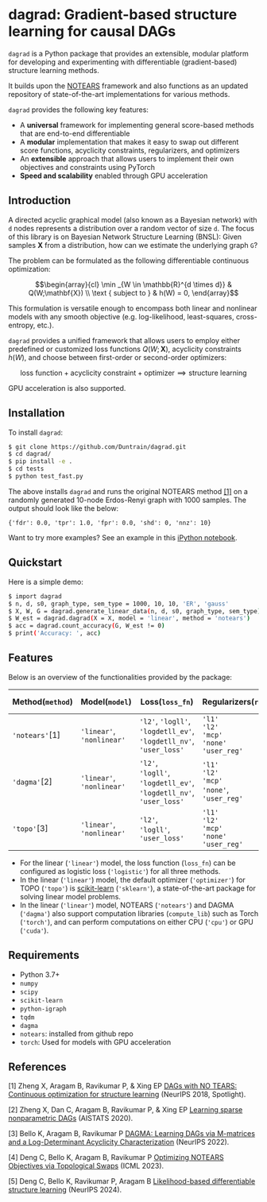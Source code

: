 # dagrad: Gradient-based structure learning for causal DAGs

`dagrad` is a Python package that provides an extensible, modular platform for developing and experimenting with differentiable (gradient-based) structure learning methods. 

It builds upon the [NOTEARS][notears] framework and also functions as an updated repository of state-of-the-art implementations for various methods.

`dagrad` provides the following key features:

- A **universal** framework for implementing general score-based methods that are end-to-end differentiable 
- A **modular** implementation that makes it easy to swap out different score functions, acyclicity constraints, regularizers, and optimizers
- An **extensible** approach that allows users to implement their own objectives and constraints using PyTorch
- **Speed and scalability** enabled through GPU acceleration

## Introduction 

A directed acyclic graphical model (also known as a Bayesian network) with `d` nodes represents a distribution over a random vector of size `d`. The focus of this library is on Bayesian Network Structure Learning (BNSL): Given samples $\mathbf{X}$ from a distribution, how can we estimate the underlying graph `G`?

The problem can be formulated as the following differentiable continuous optimization:

```math
\begin{array}{cl}
\min _{W \in \mathbb{R}^{d \times d}} & Q(W;\mathbf{X}) \\
\text { subject to } & h(W) = 0,
\end{array}
```
This formulation is versatile enough to encompass both linear and nonlinear models with any smooth objective (e.g. log-likelihood, least-squares, cross-entropy, etc.).

`dagrad` provides a unified framework that allows users to employ either predefined or customized loss functions $Q(W;\mathbf{X})$, acyclicity constraints $h(W)$, and choose between first-order or second-order optimizers:
```math
\text{loss~function} + \text{acyclicity~constraint} + \text{optimizer} \implies \text{structure~learning}
```

GPU acceleration is also supported.

## Installation
To install `dagrad`:

```bash
$ git clone https://github.com/Duntrain/dagrad.git
$ cd dagrad/
$ pip install -e .
$ cd tests
$ python test_fast.py
```

The above installs `dagrad` and runs the original NOTEARS method [[1]][notears] on a randomly generated 10-node Erdos-Renyi graph with 1000 samples. The output should look like the below:
```
{'fdr': 0.0, 'tpr': 1.0, 'fpr': 0.0, 'shd': 0, 'nnz': 10}
```

Want to try more examples? See an example in this [iPython notebook][examples].

## Quickstart
Here is a simple demo:
```bash
$ import dagrad 
$ n, d, s0, graph_type, sem_type = 1000, 10, 10, 'ER', 'gauss'
$ X, W, G = dagrad.generate_linear_data(n, d, s0, graph_type, sem_type)
$ W_est = dagrad.dagrad(X = X, model = 'linear', method = 'notears')
$ acc = dagrad.count_accuracy(G, W_est != 0)
$ print('Accuracy: ', acc)
```

## Features
Below is an overview of the functionalities provided by the package:


| __Method(`method`)__ | __Model(`model`)__ |__Loss(`loss_fn`)__ |__Regularizers(`reg`)__|__h(`h_fn`)__ |__Optimizer(`optimizer`)__  | __Computation Library(`compute_lib`)__ |__Device(`device`)__|
| --------   | --------  |----|---|-------------------|----| ----------| --------------| 
|`'notears'`[1]    | `'linear'`,<br>`'nonlinear'`   |`'l2'`, `'logll'`, `'logdetll_ev'`, `'logdetll_nv'`, `'user_loss'`|`'l1'`<br> `'l2'`<br> `'mcp'`<br> `'none'`<br>`'user_reg'` |`'h_exp_sq'`<br>`'h_poly_sq'`<br>`'h_poly_abs'`<br>`'user_h'` |Adam(`'adam'`),<br>LBFGS(`'lbfgs'`)        |  Numpy(`'numpy'`),<br>Torch(`'torch'`),  |  CPU(`'cpu'`)<br>CUDA(`'cuda'`)      | 
| `'dagma'`[2]      | `'linear'`,<br>`'nonlinear'`    |`'l2'`, <br>  `'logll'`, <br> `'logdetll_ev'`, <br> `'logdetll_nv'`, <br>`'user_loss'`|`'l1'`<br> `'l2'`<br> `'mcp'`<br> `'none'`, `'user_reg'`| `'h_logdet_sq'`<br>`'h_logdet_abs'`<br>`'user_h'` |Adam(`'adam'`)            |  Numpy(`'numpy'`)<br>Torch(`'torch'`)  |  CPU(`'cpu'`)<br>CUDA(`'cuda'`)      |
| `'topo'`[3]       |`'linear'`,<br>`'nonlinear'`   |`'l2'`,<br> `'logll'`,<br>`'user_loss'`| `'l1'`<br> `'l2'`<br> `'mcp'`<br> `'none'`<br> `'user_reg'` |`'h_exp_topo'`<br>`'h_logdet_topo'`<br>`'h_poly_topo'`<br>`'user_h'` |Adam(`'adam'`),<br> LBFGS(`'lbfgs'`)|  Numpy(`'numpy'`) for linear <br> Torch(`'torch'`) for nonlinear |  CPU(`'cpu'`)     | 


<!-- | __Method(`method`)__ | __Model(`model`)__ |__Loss(`loss_fn`)__ |__Regularizers(`reg`)__|__h(`h_fn`)__ |__Optimizer(`optimizer`)__ | __Computation Library(`compute_lib`)__|__Device(`device`)__|
| --------   | --------  |----|---|-------------------|----| ----------| --------------| 
| NOTEARS<br>(`'notears'`)[1]     | NonLinear(`'nonlinear'`)   |`'l2'`<br> `'logll'`<br> `'user_loss'`|`'l1'`<br> `'l2'`<br> `'mcp'`<br>`'none'`<br> `'user_reg'` |`'h_exp_sq'`<br>`'h_poly_sq'`<br>`'h_poly_abs'`<br>`'user_h'` |Adam(`'adam'`)<br>LBFGS(`lbfgs`)        |  Torch(`'torch'`)  |  CPU(`'cpu'`)<br>CUDA(`'cuda'`)      | 
| DAGMA<br>(`'dagma'`)[2]       | NonLinear(`'nonlinear'`)     |`'l2'`<br> `'logll'`<br> `'user_loss'`|`'l1'`<br> `'l2'`<br> `'mcp'`<br> `'none'`<br> `'user_reg'`| `'h_logdet_sq'`<br>`'h_logdet_abs'`<br>`'user_h'` |Adam(`'adam'`)<br>LBFGS(`lbfgs`)            |  Torch(`'torch'`)  |  CPU(`'cpu'`)<br>CUDA(`'cuda'`)      |
| TOPO<br>(`'topo'`)[3]      | NonLinear(`'nonlinear'`)     |`'l2'`<br> `'logll'`<br> `'user_loss'`| `'l1'`<br> `'l2'`<br> `'mcp'`<br>`'none'`<br> `'user_reg'` |`'h_exp_topo'`<br>`'h_logdet_topo'`<br>`'h_poly_topo'`<br>`'user_h'` |Adam(`'adam'`)<br>LBFGS(`lbfgs`)|  Torch(`'torch'`) |  CPU(`'cpu'`)     |  -->

- For the linear (`'linear'`) model, the loss function (`loss_fn`) can be configured as logistic loss (`'logistic'`) for all three methods.
- In the linear (`'linear'`) model, the default optimizer (`'optimizer'`) for TOPO (`'topo'`) is [scikit-learn](https://scikit-learn.org/stable/) (`'sklearn'`), a state-of-the-art package for solving linear model problems.
- In the linear (`'linear'`) model, NOTEARS (`'notears'`) and DAGMA (`'dagma'`) also support computation libraries (`compute_lib`) such as Torch (`'torch'`), and can perform computations on either CPU (`'cpu'`) or GPU (`'cuda'`).
## Requirements
- Python 3.7+
- `numpy`
- `scipy`
- `scikit-learn`
- `python-igraph`
- `tqdm`
- `dagma`
- `notears`: installed from github repo
- `torch`: Used for models with GPU acceleration



## References

[1] Zheng X, Aragam B, Ravikumar P, & Xing EP [DAGs with NO TEARS: Continuous optimization for structure learning][notears] (NeurIPS 2018, Spotlight).

[2] Zheng X, Dan C, Aragam B, Ravikumar P, & Xing EP [Learning sparse nonparametric DAGs][notearsmlp] (AISTATS 2020).

[3] Bello K, Aragam B, Ravikumar P [DAGMA: Learning DAGs via M-matrices and a Log-Determinant Acyclicity Characterization][dagma] (NeurIPS 2022). 

[4] Deng C, Bello K, Aragam B, Ravikumar P [Optimizing NOTEARS Objectives via Topological Swaps][topo] (ICML 2023).

[5] Deng C, Bello K, Ravikumar P, Aragam B [Likelihood-based differentiable structure learning][logll] (NeurIPS 2024).

[notears]: https://arxiv.org/abs/1803.01422
[notearsmlp]: https://arxiv.org/abs/1909.13189
[dagma]: https://arxiv.org/abs/2209.08037
[topo]: https://arxiv.org/abs/2305.17277
[examples]: https://github.com/Duntrain/dagrad/blob/master/examples/examples.ipynb
[logll]: https://arxiv.org/pdf/2410.06163?
[notears_repo]: https://github.com/xunzheng/notears

